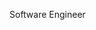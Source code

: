 <!-- <a href="https://wakatime.com/@8646a2c6-b2da-429f-8825-6e1744827e4c"><img src="https://wakatime.com/badge/user/8646a2c6-b2da-429f-8825-6e1744827e4c.svg" alt="Total time coded since Mar 16 2021" /></a> -->

Software Engineer

<!-- - 👋 Hi, I’m @nimiakinleye
- 📫 You can reach me on toluwanimiakinleye01@gmail.com -->

<!---
nimiakinleye/nimiakinleye is a ✨ special ✨ repository because its `README.md` (this file) appears on your GitHub profile.
You can click the Preview link to take a look at your changes.
--->
